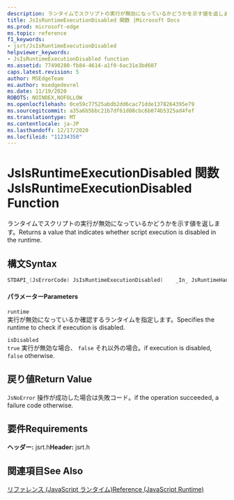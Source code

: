 ```yaml
---
description: ランタイムでスクリプトの実行が無効になっているかどうかを示す値を返します。
title: JsIsRuntimeExecutionDisabled 関数 |Microsoft Docs
ms.prod: microsoft-edge
ms.topic: reference
f1_keywords:
- jsrt/JsIsRuntimeExecutionDisabled
helpviewer_keywords:
- JsIsRuntimeExecutionDisabled function
ms.assetid: 77490280-fb84-4614-a1f0-6ac31e3bd607
caps.latest.revision: 5
author: MSEdgeTeam
ms.author: msedgedevrel
ms.date: 11/19/2020
ROBOTS: NOINDEX,NOFOLLOW
ms.openlocfilehash: 0ce59c77525abdb2dd6cac71dde1378264395e79
ms.sourcegitcommit: a35a6b5bbc21b7df61d08cbc6b074b5325ad4fef
ms.translationtype: MT
ms.contentlocale: ja-JP
ms.lasthandoff: 12/17/2020
ms.locfileid: "11234350"
---
```

# <span data-ttu-id="fb96a-103">JsIsRuntimeExecutionDisabled 関数</span><span class="sxs-lookup"><span data-stu-id="fb96a-103">JsIsRuntimeExecutionDisabled Function</span></span>

<span data-ttu-id="fb96a-104">ランタイムでスクリプトの実行が無効になっているかどうかを示す値を返します。</span><span class="sxs-lookup"><span data-stu-id="fb96a-104">Returns a value that indicates whether script execution is disabled in the runtime.</span></span>  
  
## <span data-ttu-id="fb96a-105">構文</span><span class="sxs-lookup"><span data-stu-id="fb96a-105">Syntax</span></span>  
  
```cpp  
STDAPI_(JsErrorCode) JsIsRuntimeExecutionDisabled(    _In_ JsRuntimeHandle runtime,    _Out_ bool *isDisabled);  
```  
  
#### <span data-ttu-id="fb96a-106">パラメーター</span><span class="sxs-lookup"><span data-stu-id="fb96a-106">Parameters</span></span>  
 `runtime`  
 <span data-ttu-id="fb96a-107">実行が無効になっているか確認するランタイムを指定します。</span><span class="sxs-lookup"><span data-stu-id="fb96a-107">Specifies the runtime to check if execution is disabled.</span></span>  
  
 `isDisabled`  
 `true` <span data-ttu-id="fb96a-108">実行が無効な場合、 `false` それ以外の場合。</span><span class="sxs-lookup"><span data-stu-id="fb96a-108">if execution is disabled, `false` otherwise.</span></span>  
  
## <span data-ttu-id="fb96a-109">戻り値</span><span class="sxs-lookup"><span data-stu-id="fb96a-109">Return Value</span></span>  
 `JsNoError` <span data-ttu-id="fb96a-110">操作が成功した場合は失敗コード。</span><span class="sxs-lookup"><span data-stu-id="fb96a-110">if the operation succeeded, a failure code otherwise.</span></span>  
  
## <span data-ttu-id="fb96a-111">要件</span><span class="sxs-lookup"><span data-stu-id="fb96a-111">Requirements</span></span>  
 <span data-ttu-id="fb96a-112">**ヘッダー:** jsrt.h</span><span class="sxs-lookup"><span data-stu-id="fb96a-112">**Header:** jsrt.h</span></span>  
  
## <span data-ttu-id="fb96a-113">関連項目</span><span class="sxs-lookup"><span data-stu-id="fb96a-113">See Also</span></span>  
 [<span data-ttu-id="fb96a-114">リファレンス (JavaScript ランタイム)</span><span class="sxs-lookup"><span data-stu-id="fb96a-114">Reference (JavaScript Runtime)</span></span>](../chakra-hosting/reference-javascript-runtime.md)
